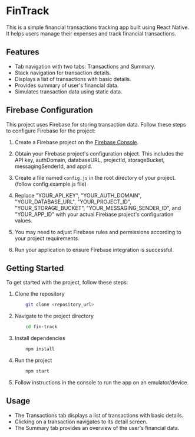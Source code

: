 # FinTrack

This is a simple financial transactions tracking app built using React Native. It helps users manage their expenses and track financial transactions.

## Features

- Tab navigation with two tabs: Transactions and Summary.
- Stack navigation for transaction details.
- Displays a list of transactions with basic details.
- Provides summary of user's financial data.
- Simulates transaction data using static data.


## Firebase Configuration

This project uses Firebase for storing transaction data. Follow these steps to configure Firebase for the project:

1. Create a Firebase project on the [Firebase Console](https://console.firebase.google.com/).

2. Obtain your Firebase project's configuration object. This includes the API key, authDomain, databaseURL, projectId, storageBucket, messagingSenderId, and appId.

3. Create a file named `config.js` in the root directory of your project. (follow config.example.js file)

4. Replace "YOUR_API_KEY", "YOUR_AUTH_DOMAIN", "YOUR_DATABASE_URL", "YOUR_PROJECT_ID", "YOUR_STORAGE_BUCKET", "YOUR_MESSAGING_SENDER_ID", and "YOUR_APP_ID" with your actual Firebase project's configuration values.

6. You may need to adjust Firebase rules and permissions according to your project requirements.

7. Run your application to ensure Firebase integration is successful.

## Getting Started

To get started with the project, follow these steps:

1. Clone the repository

    ```bash
        git clone <repository_url>
    ```

2. Navigate to the project directory

    ```bash
        cd fin-track
    ```

3. Install dependencies

    ```bash
        npm install
    ```

4. Run the project

    ```bash
        npm start
    ```

5. Follow instructions in the console to run the app on an emulator/device.

## Usage

- The Transactions tab displays a list of transactions with basic details.
- Clicking on a transaction navigates to its detail screen.
- The Summary tab provides an overview of the user's financial data.




